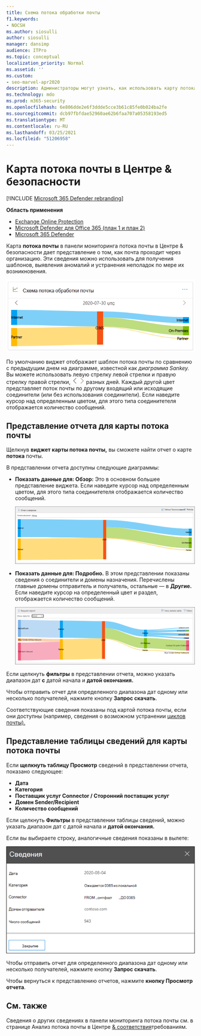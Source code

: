 ```yaml
---
title: Схема потока обработки почты
f1.keywords:
- NOCSH
ms.author: siosulli
author: siosulli
manager: dansimp
audience: ITPro
ms.topic: conceptual
localization_priority: Normal
ms.assetid: ''
ms.custom:
- seo-marvel-apr2020
description: Администраторы могут узнать, как использовать карту потока почты в панели мониторинга потока почты в Центре соответствия требованиям & безопасности, чтобы визуализировать и отслеживать, как почта передается в их организацию через соединители и не использует соединители.
ms.technology: mdo
ms.prod: m365-security
ms.openlocfilehash: 6e806dde2e6f3ddde5cce3b61c85fe0b024ba2fe
ms.sourcegitcommit: dcb97fbfdae52960ae62b6faa707a05358193ed5
ms.translationtype: MT
ms.contentlocale: ru-RU
ms.lasthandoff: 03/25/2021
ms.locfileid: "51206958"
---
```

# <a name="mail-flow-map-in-the-security--compliance-center"></a>Карта потока почты в Центре & безопасности

[!INCLUDE [Microsoft 365 Defender rebranding](../includes/microsoft-defender-for-office.md)]

**Область применения**
- [Exchange Online Protection](exchange-online-protection-overview.md)
- [Microsoft Defender для Office 365 (план 1 и план 2)](defender-for-office-365.md)
- [Microsoft 365 Defender](../defender/microsoft-365-defender.md)

Карта **потока почты** в панели [](https://protection.office.com) мониторинга потока почты в Центре & безопасности дает представление о том, как почта проходит через организацию. [](mail-flow-insights-v2.md) Эти сведения можно использовать для получения шаблонов, выявления аномалий и устранения неполадок по мере их возникновения.

![Виджет карты потока почты в панели мониторинга потока почты в центре & соответствия требованиям](../../media/mfi-mail-flow-map-widget.png)

По умолчанию виджет отображает шаблон потока почты по сравнению с предыдущим днем на диаграмме, известной как *диаграмма Sankey.* Вы можете использовать левую стрелку левой стрелки и правую стрелку правой стрелки, ![ чтобы показать информацию из ](../../media/scc-left-arrow.png) ![ ](../../media/scc-right-arrow.png) разных дней. Каждый другой цвет представляет поток почты по другому входящий или исходящие соединители (или без использования соединители). Если наведите курсор над определенным цветом, для этого типа соединитетеля отображается количество сообщений.

## <a name="report-view-for-the-mail-flow-map"></a>Представление отчета для карты потока почты

Щелкнув **виджет карты потока почты,** вы сможете найти отчет о карте **потока** почты.

В представлении отчета доступны следующие диаграммы:

- **Показать данные для: Обзор:** Это в основном большее представление виджета. Если наведите курсор над определенным цветом, для этого типа соединитетеля отображается количество сообщений.

  ![Представление обзоров в отчете о карте потока почты](../../media/mfi-mail-flow-map-report-overview.png)

- **Показать данные для: Подробно.** В этом представлении показаны сведения о соединители и домены назначения. Перечислены главные домены отправитель и получатель, остальные — в **Другие.** Если наведите курсор на определенный цвет и раздел, отображается количество сообщений.

  ![Представление подробной информации в отчете о карте потока почты](../../media/mfi-mail-flow-map-report-detail.png)

Если щелкнуть **фильтры** в представлении отчета, можно указать диапазон дат **с** датой начала и **датой окончания.**

Чтобы отправить отчет для определенного диапазона дат одному или несколько получателей, нажмите кнопку **Запрос скачать**.

Соответствующие сведения показаны под картой потока почты, если они доступны (например, сведения о возможном устранении [циклов почты).](mfi-mail-loop-insight.md)

## <a name="details-table-view-for-the-mail-flow-map"></a>Представление таблицы сведений для карты потока почты

Если **щелкнуть таблицу Просмотр** сведений в представлении отчета, показано следующее:

- **Дата**
- **Категория**
- **Поставщик услуг Connector / Сторонний поставщик услуг**
- **Домен Sender/Recipient**
- **Количество сообщений**

Если щелкнуть **Фильтры** в представлении таблицы сведений, можно указать диапазон дат с датой начала и  **датой окончания.**

Если вы выбираете строку, аналогичные сведения показаны в вылете:

![Сведения о вылете из таблицы сведений на карте потока почты](../../media/mfi-mail-flow-map-view-details-table-details.png)

Чтобы отправить отчет для определенного диапазона дат одному или несколько получателей, нажмите кнопку **Запрос скачать**.

Чтобы вернуться к представлению отчетов, нажмите **кнопку Просмотр отчета**.

## <a name="see-also"></a>См. также

Сведения о других сведениях в панели мониторинга потока почты см. в странице Анализ потока почты в Центре [& соответствия](mail-flow-insights-v2.md)требованиям.
